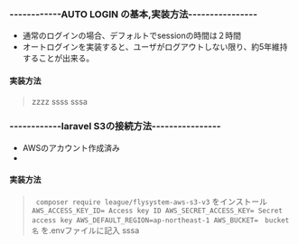 ### ------------AUTO LOGIN の基本,実装方法----------------
- 通常のログインの場合、デフォルトでsessionの時間は２時間
- オートログインを実装すると、ユーザがログアウトしない限り、約5年維持することが出来る。

#### 実装方法
>zzzz
>ssss
>sssa
>
>
>

### ------------laravel S3の接続方法----------------
- AWSのアカウント作成済み
- 

#### 実装方法
>` composer require league/flysystem-aws-s3-v3` をインストール　　
>`AWS_ACCESS_KEY_ID= Access key ID
AWS_SECRET_ACCESS_KEY= Secret access key
AWS_DEFAULT_REGION=ap-northeast-1
AWS_BUCKET=　bucket名` を.envファイルに記入
>sssa
>
>
>
